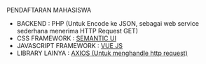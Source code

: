 PENDAFTARAN MAHASISWA

<ul>
  <li>BACKEND : PHP (Untuk Encode ke JSON, sebagai web service sederhana menerima HTTP Request GET)</li>
  <li>CSS FRAMEWORK : <a href="https://semantic-ui.com/">SEMANTIC UI</a></li>
  <li>JAVASCRIPT FRAMEWORK : <a href="https://vuejs.org/">VUE JS</a></li>
  <li>LIBRARY LAINYA : <a href="https://github.com/axios/axios">AXIOS (Untuk menghandle http request)</a></li>
</ul>
